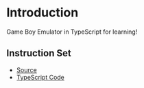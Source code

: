 # Introduction

Game Boy Emulator in TypeScript for learning!

## Instruction Set

- [Source](https://www.pastraiser.com/cpu/gameboy/gameboy_opcodes.html)
- [TypeScript Code](./InstructionSet/)
